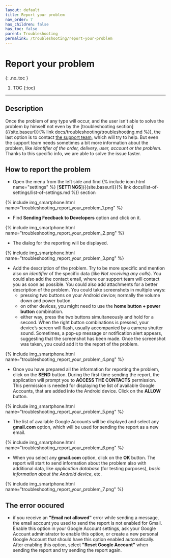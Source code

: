 ```yaml
---
layout: default
title: Report your problem
nav_order: 7
has_children: false
has_toc: false
parent: Troubleshooting
permalink: /troubleshooting/report-your-problem
---
```


# Report your problem
{: .no_toc }

1. TOC
{:toc}

---

## Description
Once the problem of any type will occur, and the user isn't able to solve the problem by himself not even by the [troubleshooting section]({{site.baseurl}}{% link docs/troubleshooting/troubleshooting.md %}), the last option is to contact [the support team](mailto:support@orderlord.com), which will try to help. But even the support team needs sometimes a bit more information about the problem, like _identifier of the order, delivery, user, account or the problem_. Thanks to this specific info, we are able to solve the issue faster.

## How to report the problem
- Open the menu from the left side and find {% include icon.html name="settings" %} [**SETTINGS**]({{site.baseurl}}{% link docs/list-of-settings/list-of-settings.md %}) section

{% include img_smartphone.html name="troubleshooting_report_your_problem_1.png" %}

- Find **Sending Feedback to Developers** option and click on it.

{% include img_smartphone.html name="troubleshooting_report_your_problem_2.png" %}

- The dialog for the reporting will be displayed.

{% include img_smartphone.html name="troubleshooting_report_your_problem_3.png" %}

- Add the description of the problem. Try to be more specific and mention also _an identifier_ of the specific data (like _Not receiving any calls_). You could also add the contact email, where our support team will contact you as soon as possible. You could also add attachments for a better description of the problem. You could take screenshots in multiple ways:
	- pressing two buttons on your Android device; normally the volume down and power button. 
	- on other devices, you might need to use the **home button + power button** combination.
	- either way, press the two buttons simultaneously and hold for a second.
When the right button combinations is pressed, your device’s screen will flash, usually accompanied by a camera shutter sound. Sometimes, a pop-up message or notification alert appears, suggesting that the screenshot has been made. Once the screenshot was taken, you could add it to the report of the problem.

{% include img_smartphone.html name="troubleshooting_report_your_problem_4.png" %}

- Once you have prepared all the information for reporting the problem, click on the <span class="text-green-100">**SEND**</span> button. During the first-time sending the report, the application will prompt you to **ACCESS THE CONTACTS** permission. This permission is needed for displaying the list of available Google Accounts, that are added into the Android device. Click on the <span class="text-green-100">**ALLOW**</span> button.

{% include img_smartphone.html name="troubleshooting_report_your_problem_5.png" %}

- The list of available Google Accounts will be displayed and select any **gmail.com** option, which will be used for sending the report as a new email.

{% include img_smartphone.html name="troubleshooting_report_your_problem_6.png" %}

- When you select any **gmail.com** option, click on the <span class="text-green-100">**OK**</span> button. The report will start to send information about the problem also with additional data, like _application database_ (for testing purposes), _basic information about the Android device_, etc.

{% include img_smartphone.html name="troubleshooting_report_your_problem_7.png" %}

## The error occured
- <span class="text-red-200">if you receive an **"Email not allowed"** error while sending a message, the email account you used to send the report is not enabled for Gmail. Enable this option in your Google Account settings, ask your Google Account administrator to enable this option, or create a new personal Google Account that should have this option enabled automatically. After enabling this option, select **"Reset Google Account"** when sending the report and try sending the report again.</span>